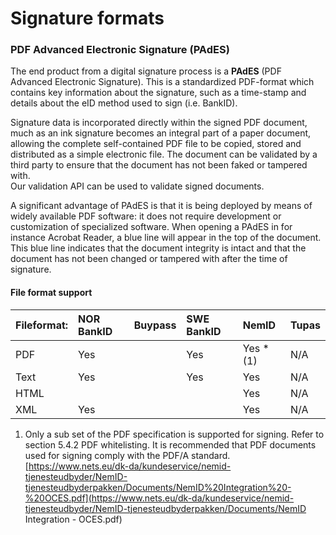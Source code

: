 # Signature formats

### PDF Advanced Electronic Signature \(PAdES\)

The end product from a digital signature process is a **PAdES** \(PDF Advanced Electronic Signature\). This is a standardized PDF-format which contains key information about the signature, such as a time-stamp and details about the eID method used to sign \(i.e. BankID\).

Signature data is incorporated directly within the signed PDF document, much as an ink signature becomes an integral part of a paper document, allowing the complete self-contained PDF file to be copied, stored and distributed as a simple electronic file. The document can be validated by a third party to ensure that the document has not been faked or tampered with.  
Our validation API can be used to validate signed documents.

A significant advantage of PAdES is that it is being deployed by means of widely available PDF software: it does not require development or customization of specialized software. When opening a PAdES in for instance Acrobat Reader, a blue line will appear in the top of the document. This blue line indicates that the document integrity is intact and that the document has not been changed or tampered with after the time of signature.

#### File format support

| Fileformat: | NOR BankID | Buypass | SWE BankID | NemID | Tupas |
| :--- | :--- | :--- | :--- | :--- | :--- |
| PDF | Yes |  | Yes | Yes \* \(1\) | N/A |
| Text | Yes |  | Yes | Yes | N/A |
| HTML |  |  |  | Yes | N/A |
| XML | Yes |  |  | Yes | N/A |

1. Only a sub set of the PDF specification is supported for signing. Refer to section 5.4.2 PDF whitelisting. It is recommended that PDF documents used for signing comply with the PDF/A standard.   
   [https://www.nets.eu/dk-da/kundeservice/nemid-tjenesteudbyder/NemID-tjenesteudbyderpakken/Documents/NemID%20Integration%20-%20OCES.pdf](https://www.nets.eu/dk-da/kundeservice/nemid-tjenesteudbyder/NemID-tjenesteudbyderpakken/Documents/NemID Integration - OCES.pdf)



